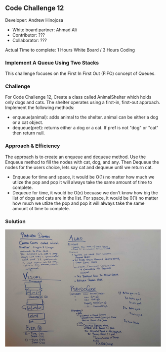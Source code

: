 ## Code Challenge 12

Developer: Andrew Hinojosa

- White board partner: Ahmad Ali
- Contributor: ???
- Collaborator: ???

Actual Time to complete: 1 Hours White Board / 3 Hours Coding

### Implement A Queue Using Two Stacks
This challenge focuses on the First In First Out (FIFO) concept of Queues.

### Challenge
For Code Challenge 12, Create a class called AnimalShelter which holds only dogs and cats. The shelter operates using a first-in, first-out approach.
Implement the following methods:
- enqueue(animal): adds animal to the shelter. animal can be either a dog or a cat object.
- dequeue(pref): returns either a dog or a cat. If pref is not "dog" or "cat" then return null.

### Approach & Efficiency
The approach is to create an enqueue and dequeue method. Use the Enqueue method to fill the nodes with cat, dog, and any. Then Dequeue the nodes for the users choice, lets say cat and dequeue until we return cat.
 - Enqueue for time and space, it would be O(1) no matter how much we utlize the pop and pop it will always take the same amount of time to complete.
 - Dequeue for time, it would be O(n) becuase we don't know how big the list of dogs and cats are in the list. For space, it would be 0(1) no matter how much we utlize the pop and pop it will always take the same amount of time to complete.


### Solution
![White Board ](https://github.com/drewsview34/data-structures-and-algorithms/blob/master/codeChallenges/FIFOQueue12/Assets/FIFOQueue12.jpg)
